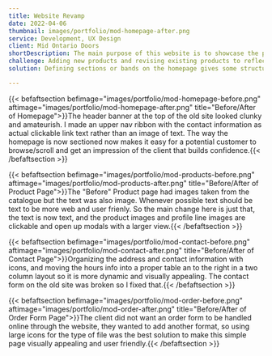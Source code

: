 ```yaml
---
title: Website Revamp
date: 2022-04-06
thumbnail: images/portfolio/mod-homepage-after.png
service: Development, UX Design
client: Mid Ontario Doors
shortDescription: The main purpose of this website is to showcase the products they offer.
challenge: Adding new products and revising existing products to reflect the new catalogue. Updating the look and feel of the website so it is modern and professional.
solution: Defining sections or bands on the homepage gives some structure and organization, helping customers with general idea who the client is and what they're all about.  

---
```




{{< befaftsection befimage="images/portfolio/mod-homepage-before.png" aftimage="images/portfolio/mod-homepage-after.png" title="Before/After of Homepage">}}The header banner at the top of the old site looked clunky and amateurish. I made an upper nav ribbon with the contact information as actual clickable link text rather than an image of text. The way the homepage is now sectioned now makes it easy for a potential customer to browse/scroll and get an impression of the client that builds confidence.{{< /befaftsection >}}

{{< befaftsection befimage="images/portfolio/mod-products-before.png" aftimage="images/portfolio/mod-products-after.png" title="Before/After of Product Page">}}The "Before" Product page had images taken from the catalogue but the text was also image. Whenever possible text should be text to be more web and user frienly. So the main change here is just that, the text is now text, and the product images and profile line images are clickable and open up modals with a larger view.{{< /befaftsection >}}

{{< befaftsection befimage="images/portfolio/mod-contact-before.png" aftimage="images/portfolio/mod-contact-after.png" title="Before/After of Contact Page">}}Organizing the address and contact information with icons, and moving the hours info into a proper table an to the right in a two column layout so it is more dynamic and visually appealing. The contact form on the old site was broken so I fixed that.{{< /befaftsection >}}

{{< befaftsection befimage="images/portfolio/mod-order-before.png" aftimage="images/portfolio/mod-order-after.png" title="Before/After of Order Form Page">}}The client did not want an order form to be handled online through the website, they wanted to add another format, so using large icons for the type of file was the best solution to make this simple page visually appealing and user friendly.{{< /befaftsection >}}